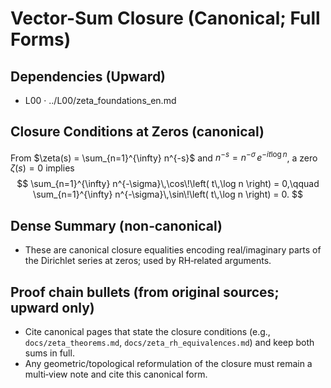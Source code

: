 # Vector-Sum Closure (Canonical; Full Forms)

## Dependencies (Upward)
- L00 · ../L00/zeta_foundations_en.md

## Closure Conditions at Zeros (canonical)
From $\zeta(s) = \sum_{n=1}^{\infty} n^{-s}$ and $n^{-s} = n^{-\sigma}\,e^{-i t \log n}$, a zero $\zeta(s)=0$ implies
$$
\sum_{n=1}^{\infty} n^{-\sigma}\,\cos\!\left( t\,\log n \right) = 0,\qquad \sum_{n=1}^{\infty} n^{-\sigma}\,\sin\!\left( t\,\log n \right) = 0.
$$

## Dense Summary (non‑canonical)
- These are canonical closure equalities encoding real/imaginary parts of the Dirichlet series at zeros; used by RH‑related arguments.

## Proof chain bullets (from original sources; upward only)
- Cite canonical pages that state the closure conditions (e.g., `docs/zeta_theorems.md`, `docs/zeta_rh_equivalences.md`) and keep both sums in full.
- Any geometric/topological reformulation of the closure must remain a multi‑view note and cite this canonical form.

